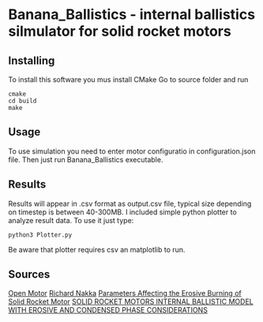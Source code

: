 # Banana_Ballistics - internal ballistics silmulator for solid rocket motors

## Installing
To install this software you mus install CMake
Go to source folder and run 
```shell
cmake
cd build
make
```

## Usage
To use simulation you need to enter motor configuratio in configuration.json file. Then just run Banana_Ballistics executable.

## Results
Results will appear in .csv format as output.csv file, typical size depending on timestep is between 40-300MB.
I included simple python plotter to analyze result data. To use it just type:
```shell
python3 Plotter.py
```
Be aware that plotter requires csv an matplotlib to run.

## Sources
 [Open Motor](https://github.com/reilleya/openMotor)
 [Richard Nakka](https://www.nakka-rocketry.net/th_pres.html)
 [Parameters Affecting the Erosive Burning of Solid Rocket Motor](https://www.matec-conferences.org/articles/matecconf/pdf/2018/12/matecconf_icmme2018_03001.pdf)
 [SOLID ROCKET MOTORS INTERNAL BALLISTIC MODEL WITH EROSIVE AND CONDENSED PHASE CONSIDERATIONS](https://amme.journals.ekb.eg/article_34725_63cd48d03bd8dda10d9a74a114ec8b51.pdf)
